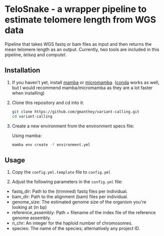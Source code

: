 # TeloSnake - a wrapper pipeline to estimate telomere length from WGS data

Pipeline that takes WGS fastq or bam files as input and then returns the mean
telomere length as an output. Currently, two tools are included in this pipeline,
_telseq_ and _computel_.


## Installation

1. If you haven't yet, install [mamba](https://mamba.readthedocs.io/en/latest/installation/mamba-installation.html) or [micromamba](https://mamba.readthedocs.io/en/latest/installation/micromamba-installation.html). ([conda](https://www.anaconda.com/) works as well, but I would recommend mamba/micromamba as they are a lot faster when installing)

2. Clone this repository and cd into it:

    ```bash
    git clone https://github.com/gmanthey/variant-calling.git
    cd variant-calling
    ```

3. Create a new environment from the environment specs file:

    Using mamba:
    ```bash
    mamba env create -f environment.yml
    ```

## Usage

1. Copy the `config.yml.template` file to `config.yml`

2. Adjust the following parameters in the `config.yml` file:
 - fastq_dir: Path to the (trimmed) fastq files per individual.
 - bam_dir: Path to the alignment (bam) files per individual.
 - genome_size: The estimated genome size of the organism you're looking at (in
 bp)
 - reference_assembly: Path + filename of the index file of the reference genome
 assembly. 
 - n_chr: An integer for the haploid number of chromosomes.
 - species: The name of the species; alternatively any project ID. 
 
